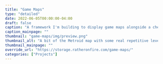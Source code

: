 ```yaml
---
title: "Game Maps"
type: "detailed"
date: 2022-06-05T00:00:00-04:00
draft: false
caption: "A framework I'm building to display game maps alongside a checklist of key items/objectives. Only Metroid 1 currently. Made using Leaflet."
caption_mainpage: ""
thumbnail: "game-maps/img/preview.png"
thumbnail_alt: "A bit of the Metroid map with some real repetitive level design."
thumbnail_mainpage: ""
override_url: "https://storage.ratheronfire.com/game-maps/"
categories: ["Projects"]
---
```


